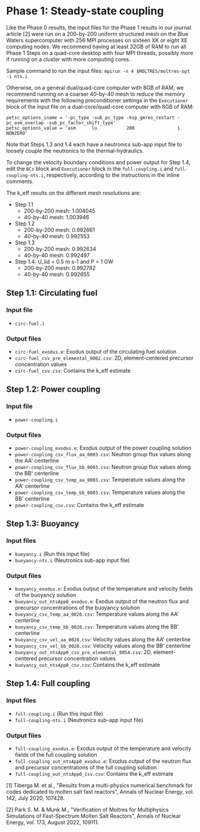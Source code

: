 # Phase 1: Steady-state coupling

Like the Phase 0 results, the input files for the Phase 1 results in our
journal article [2] were run on a 200-by-200 uniform structured mesh on the
Blue Waters supercomputer with 256 MPI processes on sixteen XK or eight XE
computing nodes. We recommend having at least 32GB of
RAM to run all Phase 1 Steps on a quad-core desktop with four MPI threads,
possibly more if running on a cluster with more computing cores.

Sample command to run the input files:
```mpirun -n 4 $MOLTRES/moltres-opt -i nts.i```

Otherwise, on a general dual/quad-core computer with 8GB of RAM, we recommend
running on a coarser 40-by-40 mesh to reduce the memory requirements with the
following preconditioner settings in the ```Executioner``` block of the input
file on a dual-core/quad-core computer with 8GB of RAM:

```
petsc_options_iname = '-pc_type -sub_pc_type -ksp_gmres_restart -pc_asm_overlap -sub_pc_factor_shift_type'
petsc_options_value = 'asm      lu           200                1                NONZERO'
```

Note that Steps 1.3 and 1.4 each have a neutronics sub-app input file to
loosely couple the neutronics to the thermal-hydraulics.

To change the velocity boundary conditions and power output for Step 1.4,
edit the ```BCs``` block and ```Executioner``` block in the
```full-coupling.i``` and ```full-coupling-nts.i```, respectively, according
to the instructions in the inline comments.

The k_eff results on the different mesh resolutions are:
- Step 1.1
  - 200-by-200 mesh: 1.004045
  - 40-by-40 mesh: 1.003946
- Step 1.2
  - 200-by-200 mesh: 0.992661
  - 40-by-40 mesh: 0.992553
- Step 1.3
  - 200-by-200 mesh: 0.992634
  - 40-by-40 mesh: 0.992497
- Step 1.4: U_lid = 0.5 m s-1 and P = 1 GW
  - 200-by-200 mesh: 0.992782
  - 40-by-40 mesh: 0.992655

## Step 1.1: Circulating fuel

### Input file

- ```circ-fuel.i```

### Output files

- ```circ-fuel_exodus.e```: Exodus output of the circulating fuel solution
- ```circ-fuel_csv_pre_elemental_0002.csv```: 2D, element-centered precursor
concentration values
- ```circ-fuel_csv.csv```: Contains the k_eff estimate

## Step 1.2: Power coupling

### Input file

- ```power-coupling.i```

### Output files

- ```power-coupling_exodus.e```: Exodus output of the power coupling solution
- ```power-coupling_csv_flux_aa_0003.csv```: Neutron group flux values along
the AA' centerline
- ```power-coupling_csv_flux_bb_0003.csv```: Neutron group flux values along
the BB' centerline
- ```power-coupling_csv_temp_aa_0003.csv```: Temperature values along the AA'
centerline
- ```power-coupling_csv_temp_bb_0003.csv```: Temperature values along the BB'
centerline
- ```power-coupling_csv.csv```: Contains the k_eff estimate

## Step 1.3: Buoyancy

### Input files

- ```buoyancy.i``` (Run this input file)
- ```buoyancy-nts.i``` (Neutronics sub-app input file)

### Output files

- ```buoyancy_exodus.e```: Exodus output of the temperature and velocity fields
of the buoyancy solution
- ```buoyancy_out_ntsApp0_exodus.e```: Exodus output of the neutron flux and
precursor concentrations of the buoyancy solution
- ```buoyancy_csv_temp_aa_0028.csv```: Temperature values along the AA'
centerline
- ```buoyancy_csv_temp_bb_0028.csv```: Temperature values along the BB'
centerline
- ```buoyancy_csv_vel_aa_0028.csv```: Velocity values along the AA'
centerline
- ```buoyancy_csv_vel_bb_0028.csv```: Velocity values along the BB'
centerline
- ```buoyancy_out_ntsApp0_csv_pre_elemental_0054.csv```: 2D, element-centered
precursor concentration values
- ```buoyancy_out_ntsApp0_csv.csv```: Contains the k_eff estimate

## Step 1.4: Full coupling

### Input files

- ```full-coupling.i``` (Run this input file)
- ```full-coupling-nts.i``` (Neutronics sub-app input file)

### Output files

- ```full-coupling_exodus.e```: Exodus output of the temperature and velocity fields
of the full coupling solution
- ```full-coupling_out_ntsApp0_exodus.e```: Exodus output of the neutron flux and
precursor concentrations of the full coupling solution
- ```full-coupling_out_ntsApp0_csv.csv```: Contains the k_eff estimate

[1] Tiberga M. et al., "Results from a multi-physics numerical benchmark for codes
dedicated to molten salt fast reactors", Annals of Nuclear Energy, vol. 142,
July 2020, 107428.

[2] Park S. M. & Munk M., "Verification of Moltres for Multiphysics
Simulations of Fast-Spectrum Molten Salt Reactors", Annals of Nuclear Energy, vol. 173,
August 2022, 109111.
